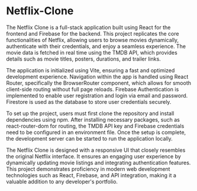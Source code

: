 # Netflix-Clone

The Netflix Clone is a full-stack application built using React for the frontend and Firebase for the backend. This project replicates the core functionalities of Netflix, allowing users to browse movies dynamically, authenticate with their credentials, and enjoy a seamless experience. The movie data is fetched in real time using the TMDB API, which provides details such as movie titles, posters, durations, and trailer links.

The application is initialized using Vite, ensuring a fast and optimized development experience. Navigation within the app is handled using React Router, specifically the BrowserRouter component, which allows for smooth client-side routing without full page reloads. Firebase Authentication is implemented to enable user registration and login via email and password. Firestore is used as the database to store user credentials securely.

To set up the project, users must first clone the repository and install dependencies using npm. After installing necessary packages, such as react-router-dom for routing, the TMDB API key and Firebase credentials need to be configured in an environment file. Once the setup is complete, the development server can be started to run the application locally.

The Netflix Clone is designed with a responsive UI that closely resembles the original Netflix interface. It ensures an engaging user experience by dynamically updating movie listings and integrating authentication features. This project demonstrates proficiency in modern web development technologies such as React, Firebase, and API integration, making it a valuable addition to any developer's portfolio.
